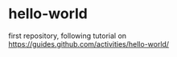# hello-world
first repository, following tutorial on https://guides.github.com/activities/hello-world/
